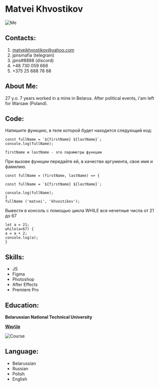 <h1>Matvei Khvostikov</h1>

![Me](https://media.discordapp.net/attachments/852612021123678309/983425895165472888/IMG_20220405_075530_099.jpg?width=1880&height=1058 "Me")

<h2>Contacts:</h2>

1. matveikhvostikov@yahoo.com
2. jpnsmafia (telegram)
3. jpns#8888 (discord)
4. +48 730 059 668
5. +375 25 688 78 68

<h2>About Me:</h2>
27 y.o. 
7 years worked in a mine in Belarus. After political events, i'am left for Warsaw (Poland). 

<h2>Code:</h2>

Напишите функцию, в теле которой будет находится следующий код:

    const fullName = `${firstName} ${lastName}`;
    console.log(fullName);

    firstName и lastName - это параметры функции

При вызове функции передайте ей, в качестве аргумента, свое имя и фамилию.

    const fullName = (firstName, lastName) => {

    const fullName = `${firstName} ${lastName}`;
    
    console.log(fullName);
    }
    fullName ('matvei', 'khvostikov');

Вывести в консоль с помощью цикла WHILE все нечетные числа от 21 до 67
    

    let a = 21;
    while(a<67) {
    a = a + 2;
    console.log(a);
    }

<h2>Skills:</h2>

* JS
* Figma
* Photoshop
* After Effects
* Premiere Pro

<h2>Education:</h2>

**Belarussian National Technical University**

[**WayUp**](https://wayup.in/cabinet/course18-2-wave)

![Course](https://media.discordapp.net/attachments/852612021123678309/983424861902893086/file.jpg "Course")

<h2>Language:</h2>

- Belarussian
- Russian
- Polish
- English
